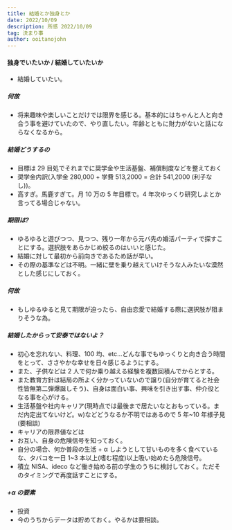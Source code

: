 ```yaml
---
title: 結婚とか独身とか
date: 2022/10/09
description: 所感 2022/10/09
tag: 決まり事
author: ooitanojohn
---
```


#### 独身でいたいか / 結婚していたいか

- 結婚していたい。

##### 何故

- 将来趣味や楽しいことだけでは限界を感じる。基本的にはちゃんと人と向き合う事を避けていたので、やり直したい。年齢とともに財力がないと話にならなくなるから。

##### 結婚どうするの

- 目標は 29 目処でそれまでに奨学金や生活基盤、補償制度などを整えておく
- 奨学金内訳(入学金 280,000 + 学費 513,2000 = 合計 541,2000 (利子なし))。
- 高すぎ。馬鹿すぎて。月 10 万の 5 年目標で。4 年次ゆっくり研究しよとか言ってる場合じゃない。

##### 期限は?

- ゆるゆると遊びつつ、見つつ、残り一年から元バ先の婚活パーティで探すことにする。選択肢をあらかじめ絞るのはいいと感じた。
- 結婚に対して最初から前向きであるため話が早い。
- その際の基準などは不明。一緒に壁を乗り越えていけそうな人みたいな漠然とした感じにしておく。

##### 何故

- もしゆるゆると見て期限が迫ったら、自由恋愛で結婚する際に選択肢が阻まりそうな為。

##### 結婚したからって安泰ではないよ？

- 初心を忘れない、料理、100 均、etc...どんな事でもゆっくりと向き合う時間をとって、ささやかな幸せを日々感じるようにする。
- また、子供などは 2 人で何か乗り越える経験を複数回積んでからとする。
- また教育方針は結局の所よく分かっていないので譲り(自分が育てると社会性皆無第二弾爆誕しそう)、自身は面白い事、興味を引き出す事、仲介役となる事を心がける。
- 生活基盤や社内キャリア(現時点では最後まで居たいなとおもっている。まだ内定出てないけど。w)などどうなるか不明ではあるので 5 年~10 年様子見(要相談)
- キャリアの限界値などは
- お互い、自身の危険信号を知っておく。
- 自分の場合、何か普段の生活 + α しようとして甘いものを多く食べているな、タバコを一日 1~3 本以上(嗜む程度)以上吸い始めたら危険信号。
- 積立 NISA、ideco など働き始める前の学生のうちに検討しておく。ただそのタイミングで再度話すことにする。

##### +α の要素

- 投資
- 今のうちからデータは貯めておく。やるかは要相談。
